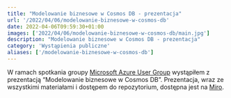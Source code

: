 ```yaml
---
title: "Modelowanie biznesowe w Cosmos DB - prezentacja"
url: '/2022/04/06/modelowanie-biznesowe-w-cosmos-db'
date: 2022-04-06T09:59:30+01:00
images: ['2022/04/06/modelowanie-biznesowe-w-cosmos-db/main.jpg']
description: "Modelowanie biznesowe w Cosmos DB - prezentacja"
category: 'Wystąpienia publiczne'
aliases: ['/modelowanie-biznesowe-w-cosmos-db']
---
```

W ramach spotkania groupy [Microsoft Azure User Group](https://www.meetup.com/Microsoft-Azure-Users-Group-Poland/events/284682303/) wystąpiłem z prezentacją “Modelowanie biznesowe w Cosmos DB”. Prezentacja, wraz ze wszystkimi materiałami i dostępem do repozytorium, dostępna jest na [Miro](https://miro.com/app/board/uXjVOvM9Xqo=/).